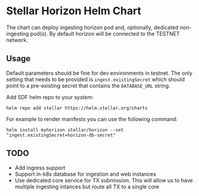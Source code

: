 # Stellar Horizon Helm Chart

The chart can deploy ingesting horizon pod and, optionally, dedicated non-ingesting pod(s).
By default horizon will be connected to the TESTNET network.

## Usage

Default parameters should be fine for dev environments in testnet.
The only setting that needs to be provided is `ingest.existingSecret` which should point to a pre-existing
secret that contains the `DATABASE_URL` string.

Add SDF helm repo to your system:
```
helm repo add stellar https://helm.stellar.org/charts
```
For example to render manifests you can use the following command:
```
helm install myhorizon stellar/horizon --set "ingest.existingSecret=horizon-db-secret"
```

## TODO

* Add ingress support
* Support in-k8s database for ingestion and web instances
* Use dedicated core service for TX submission. This will allow
  us to have multiple ingesting intances but route all TX to a single core
